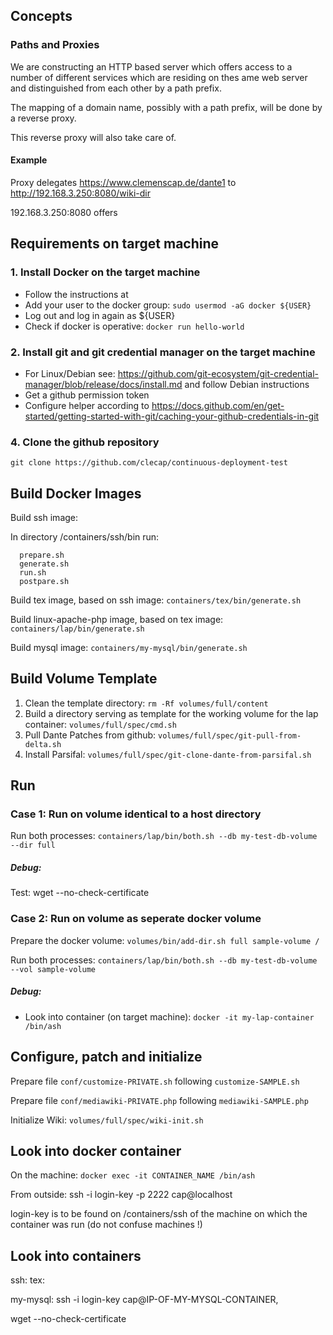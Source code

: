 
## Concepts


### Paths and Proxies

We are constructing an HTTP based server which offers access to a number of different services which are
residing on thes ame web server and distinguished from each other by a path prefix.

The mapping of a domain name, possibly with a path prefix, will be done by a reverse proxy.

This reverse proxy will also take care of.


#### Example

Proxy delegates https://www.clemenscap.de/dante1 to http://192.168.3.250:8080/wiki-dir

192.168.3.250:8080 offers 







## Requirements on target machine

### 1. Install Docker on the target machine
* Follow the instructions at 
* Add your user to the docker group: ```sudo usermod -aG docker ${USER}```
* Log out and log in again as ${USER}
* Check if docker is operative: ```docker run hello-world```


### 2. Install git and git credential manager on the target machine
* For Linux/Debian see: https://github.com/git-ecosystem/git-credential-manager/blob/release/docs/install.md and follow Debian instructions
* Get a github permission token
* Configure helper according to https://docs.github.com/en/get-started/getting-started-with-git/caching-your-github-credentials-in-git


### 4. Clone the github repository

  ```git clone https://github.com/clecap/continuous-deployment-test ```

## Build Docker Images

Build ssh image:

In directory /containers/ssh/bin run:
```
  prepare.sh
  generate.sh
  run.sh
  postpare.sh
```

Build tex image, based on ssh image: ```containers/tex/bin/generate.sh```

Build linux-apache-php image, based on tex image: ```containers/lap/bin/generate.sh```

Build mysql image: ```containers/my-mysql/bin/generate.sh```


## Build Volume Template

1. Clean the template directory: ```rm -Rf volumes/full/content```
2. Build a directory serving as template for the working volume for the lap container: ```volumes/full/spec/cmd.sh```
3. Pull Dante Patches from github: ```volumes/full/spec/git-pull-from-delta.sh```
4. Install Parsifal: ```volumes/full/spec/git-clone-dante-from-parsifal.sh```

## Run

### Case 1: Run on volume identical to a host directory

Run both processes: ```containers/lap/bin/both.sh --db my-test-db-volume --dir full```

##### Debug:
Test: wget --no-check-certificate

### Case 2: Run on volume as seperate docker volume

Prepare the docker volume: ```volumes/bin/add-dir.sh full sample-volume /```

Run both processes: ```containers/lap/bin/both.sh --db my-test-db-volume --vol sample-volume```

##### Debug:
* Look into container (on target machine): ```docker -it my-lap-container /bin/ash```


## Configure, patch and initialize

Prepare file ```conf/customize-PRIVATE.sh``` following ```customize-SAMPLE.sh```

Prepare file ```conf/mediawiki-PRIVATE.php``` following ```mediawiki-SAMPLE.php```

Initialize Wiki: ```volumes/full/spec/wiki-init.sh```

## Look into docker container

On the machine:  ```docker exec -it CONTAINER_NAME /bin/ash```

From outside:  ssh -i login-key -p 2222 cap@localhost

login-key is to be found on /containers/ssh of the machine on which the container was run (do not confuse machines !)



## Look into containers

ssh:
tex:


my-mysql:  ssh -i login-key cap@IP-OF-MY-MYSQL-CONTAINER‚



wget --no-check-certificate



